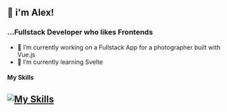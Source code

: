 ## 👋 i'm Alex! 
### ...Fullstack Developer who likes Frontends

- 🔭 I’m currently working on a Fullstack App for a photographer built with Vue.js
- 🌱 I’m currently learning Svelte
#### My Skills
[![My Skills](https://skillicons.dev/icons?i=js,html,css,bootstrap,vue,vite,php,mysql,java,git,github,express,svelte&perline=3)](https://skillicons.dev)
- 
<!--
**kassiber10/kassiber10** is a ✨ _special_ ✨ repository because its `README.md` (this file) appears on your GitHub profile.

Here are some ideas to get you started:

- 🔭 I’m currently working on ...
- 🌱 I’m currently learning ...
- 👯 I’m looking to collaborate on ...
- 🤔 I’m looking for help with ...
- 💬 Ask me about ...
- 📫 How to reach me: ...
- 😄 Pronouns: ...
- ⚡ Fun fact: ...
-->
